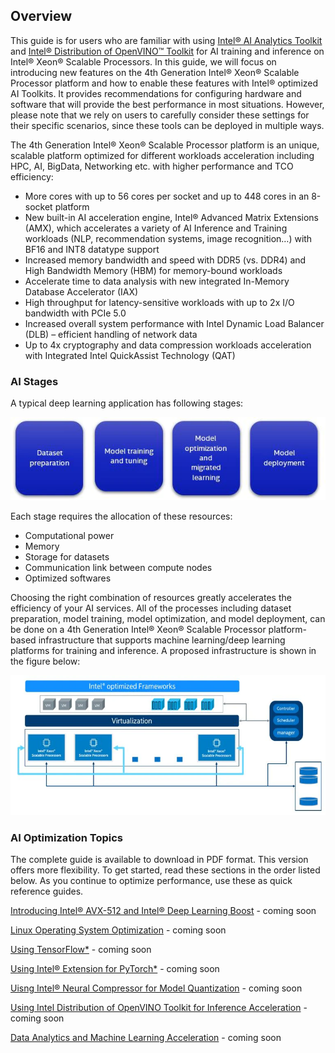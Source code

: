 ## Overview

This guide is for users who are familiar with using [Intel® AI Analytics Toolkit](https://www.intel.com/content/www/us/en/developer/tools/oneapi/ai-analytics-toolkit.html) and [Intel® Distribution of OpenVINO™ Toolkit](https://www.intel.com/content/www/us/en/developer/tools/openvino-toolkit/overview.html) for AI training and inference on Intel® Xeon® Scalable Processors. In this guide, we will focus on introducing new features on the 4th Generation Intel® Xeon® Scalable Processor platform and how to enable these features with Intel® optimized AI Toolkits. It provides recommendations for configuring hardware and software that will provide the best performance in most situations. However, please note that we rely on users to carefully consider these settings for their specific scenarios, since these tools can be deployed in multiple ways.

The 4th Generation Intel&reg; Xeon&reg; Scalable Processor platform is an unique, scalable platform optimized for different workloads acceleration including HPC, AI, BigData, Networking etc. with higher performance and TCO efficiency: 

- More cores with up to 56 cores per socket and up to 448 cores in an 8-socket platform
- New built-in AI acceleration engine, Intel® Advanced Matrix Extensions (AMX), which accelerates a variety of AI Inference and Training workloads (NLP, recommendation systems, image recognition…) with BF16 and INT8 datatype support
- Increased memory bandwidth and speed with DDR5 (vs. DDR4) and High Bandwidth Memory (HBM) for memory-bound workloads 
- Accelerate time to data analysis with new integrated In-Memory Database Accelerator (IAX)
- High throughput for latency-sensitive workloads with up to 2x I/O bandwidth with PCIe 5.0
- Increased overall system performance with Intel Dynamic Load Balancer (DLB) – efficient handling of network data
- Up to 4x cryptography and data compression workloads acceleration with Integrated Intel QuickAssist Technology (QAT) 

### AI Stages

A typical deep learning application has following stages:

![Deep Learning stages](images/dl-stages.jpg)

Each stage requires the allocation of these resources:  

- Computational power
- Memory
- Storage for datasets
- Communication link between compute nodes
- Optimized softwares

Choosing the right combination of resources greatly accelerates the efficiency of your AI services.  All of the processes including dataset preparation, model training, model optimization, and model deployment, can be done on a 4th Generation Intel&reg; Xeon&reg; Scalable Processor platform-based infrastructure that supports machine learning/deep learning platforms for training and inference. A proposed infrastructure is shown in the figure below:

![Deep Learning infrastructure](images/dl-infrastructure.jpg)

### AI Optimization Topics

The complete guide is available to download in PDF format.  This version offers more flexibility.  To get started, read these sections in the order listed below.  As you continue to optimize performance, use these as quick reference guides.

[Introducing Intel® AVX-512 and Intel® Deep Learning Boost](spr_amx.md) - coming soon

[Linux Operating System Optimization](spr_environment.md)  - coming soon

[Using TensorFlow*](spr_tf.md)  - coming soon

[Using Intel® Extension for PyTorch*](spr_pytorch.md)  - coming soon

[Uisng Intel® Neural Compressor for Model Quantization](spr_inc.md) - coming soon

[Using Intel Distribution of OpenVINO Toolkit for Inference Acceleration](spr_ov.md) - coming soon

[Data Analytics and Machine Learning Acceleration](spr_ml.md) - coming soon

